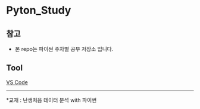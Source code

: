 # Pyton_Study
<body>
  <h2>참고</h2>
  <ul>
    <li>본 repo는 파이썬 주차별 공부 저장소 입니다.</li>  
  </ul>
  <h2>Tool</h2>
  <a href="https://code.visualstudio.com/"> VS Code </a>
  <hr>
  <p>*교재 : 난생처음 데이터 분석 with 파이썬</p>
  </body>

